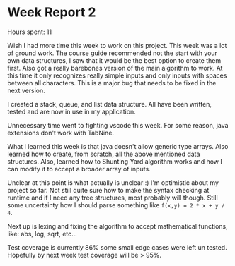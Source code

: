 
# Week Report 2

Hours spent: 11

Wish I had more time this week to work on this project. This week was a lot of ground work. The course guide recommended not the start with your own data structures, I saw that it would be the best option to create them first. Also got a really barebones version of the main algorithm to work. At this time it only recognizes really simple inputs and only inputs with spaces between all characters. This is a major bug that needs to be fixed in the next version. 

I created a stack, queue, and list data structure. All have been written, tested and are now in use in my application.

Unnecessary time went to fighting vscode this week. For some reason, java extensions don't work with TabNine. 

What I learned this week is that java doesn't allow generic type arrays. Also learned how to create, from scratch, all the above mentioned data structures. Also, learned how to Shunting Yard algorithm works and how I can modify it to accept a broader array of inputs.

Unclear at this point is what actually is unclear :) I'm optimistic about my project so far. Not still quite sure how to make the syntax checking at runtime and if I need any tree structures, most probably will though. Still some uncertainty how I should parse something like `f(x,y) = 2 * x + y / 4`.

Next up is lexing and fixing the algorithm to accept mathematical functions, like: abs, log, sqrt, etc...

Test coverage is currently 86% some small edge cases were left un tested. Hopefully by next week test coverage will be > 95%.